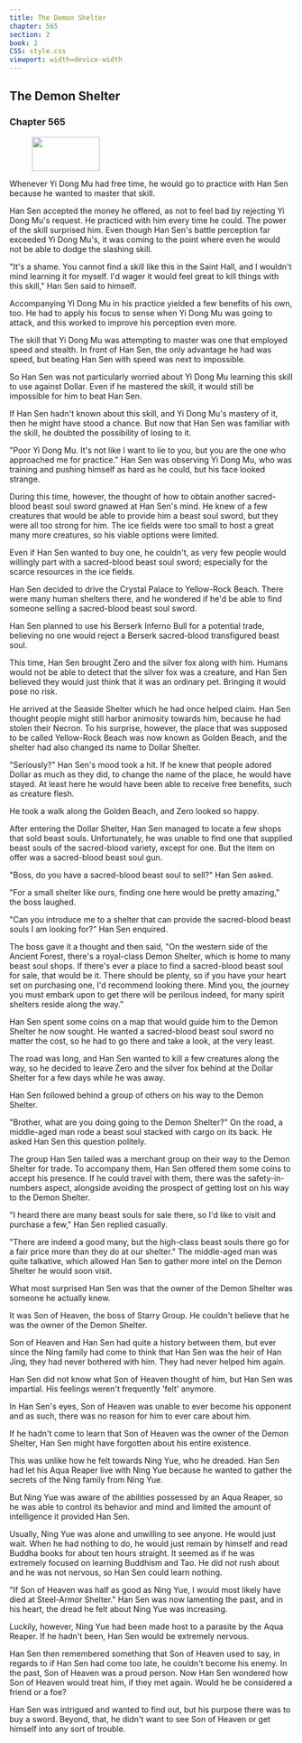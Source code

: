```yaml
---
title: The Demon Shelter
chapter: 565
section: 2
book: 2
CSS: style.css
viewport: width=device-width
---
```


## The Demon Shelter

### Chapter 565

<figure>
	<img src="../Images/gem.gif" alt="" id="gem" width="120" height="60" />
</figure>

Whenever Yi Dong Mu had free time, he would go to practice with Han Sen because he wanted to master that skill.

Han Sen accepted the money he offered, as not to feel bad by rejecting Yi Dong Mu's request. He practiced with him every time he could. The power of the skill surprised him. Even though Han Sen's battle perception far exceeded Yi Dong Mu's, it was coming to the point where even he would not be able to dodge the slashing skill.

"It's a shame. You cannot find a skill like this in the Saint Hall, and I wouldn't mind learning it for myself. I'd wager it would feel great to kill things with this skill," Han Sen said to himself.

Accompanying Yi Dong Mu in his practice yielded a few benefits of his own, too. He had to apply his focus to sense when Yi Dong Mu was going to attack, and this worked to improve his perception even more.

The skill that Yi Dong Mu was attempting to master was one that employed speed and stealth. In front of Han Sen, the only advantage he had was speed, but beating Han Sen with speed was next to impossible.

So Han Sen was not particularly worried about Yi Dong Mu learning this skill to use against Dollar. Even if he mastered the skill, it would still be impossible for him to beat Han Sen.

If Han Sen hadn't known about this skill, and Yi Dong Mu's mastery of it, then he might have stood a chance. But now that Han Sen was familiar with the skill, he doubted the possibility of losing to it.

"Poor Yi Dong Mu. It's not like I want to lie to you, but you are the one who approached me for practice." Han Sen was observing Yi Dong Mu, who was training and pushing himself as hard as he could, but his face looked strange.

During this time, however, the thought of how to obtain another sacred-blood beast soul sword gnawed at Han Sen's mind. He knew of a few creatures that would be able to provide him a beast soul sword, but they were all too strong for him. The ice fields were too small to host a great many more creatures, so his viable options were limited.

Even if Han Sen wanted to buy one, he couldn't, as very few people would willingly part with a sacred-blood beast soul sword; especially for the scarce resources in the ice fields.

Han Sen decided to drive the Crystal Palace to Yellow-Rock Beach. There were many human shelters there, and he wondered if he'd be able to find someone selling a sacred-blood beast soul sword.

Han Sen planned to use his Berserk Inferno Bull for a potential trade, believing no one would reject a Berserk sacred-blood transfigured beast soul.

This time, Han Sen brought Zero and the silver fox along with him. Humans would not be able to detect that the silver fox was a creature, and Han Sen believed they would just think that it was an ordinary pet. Bringing it would pose no risk.

He arrived at the Seaside Shelter which he had once helped claim. Han Sen thought people might still harbor animosity towards him, because he had stolen their Necron. To his surprise, however, the place that was supposed to be called Yellow-Rock Beach was now known as Golden Beach, and the shelter had also changed its name to Dollar Shelter.

"Seriously?" Han Sen's mood took a hit. If he knew that people adored Dollar as much as they did, to change the name of the place, he would have stayed. At least here he would have been able to receive free benefits, such as creature flesh.

He took a walk along the Golden Beach, and Zero looked so happy.

After entering the Dollar Shelter, Han Sen managed to locate a few shops that sold beast souls. Unfortunately, he was unable to find one that supplied beast souls of the sacred-blood variety, except for one. But the item on offer was a sacred-blood beast soul gun.

"Boss, do you have a sacred-blood beast soul to sell?" Han Sen asked.

"For a small shelter like ours, finding one here would be pretty amazing," the boss laughed.

"Can you introduce me to a shelter that can provide the sacred-blood beast souls I am looking for?" Han Sen enquired.

The boss gave it a thought and then said, "On the western side of the Ancient Forest, there's a royal-class Demon Shelter, which is home to many beast soul shops. If there's ever a place to find a sacred-blood beast soul for sale, that would be it. There should be plenty, so if you have your heart set on purchasing one, I'd recommend looking there. Mind you, the journey you must embark upon to get there will be perilous indeed, for many spirit shelters reside along the way."

Han Sen spent some coins on a map that would guide him to the Demon Shelter he now sought. He wanted a sacred-blood beast soul sword no matter the cost, so he had to go there and take a look, at the very least.

The road was long, and Han Sen wanted to kill a few creatures along the way, so he decided to leave Zero and the silver fox behind at the Dollar Shelter for a few days while he was away.

Han Sen followed behind a group of others on his way to the Demon Shelter.

"Brother, what are you doing going to the Demon Shelter?" On the road, a middle-aged man rode a beast soul stacked with cargo on its back. He asked Han Sen this question politely.

The group Han Sen tailed was a merchant group on their way to the Demon Shelter for trade. To accompany them, Han Sen offered them some coins to accept his presence. If he could travel with them, there was the safety-in-numbers aspect, alongside avoiding the prospect of getting lost on his way to the Demon Shelter.

"I heard there are many beast souls for sale there, so I'd like to visit and purchase a few," Han Sen replied casually.

"There are indeed a good many, but the high-class beast souls there go for a fair price more than they do at our shelter." The middle-aged man was quite talkative, which allowed Han Sen to gather more intel on the Demon Shelter he would soon visit.

What most surprised Han Sen was that the owner of the Demon Shelter was someone he actually knew.

It was Son of Heaven, the boss of Starry Group. He couldn't believe that he was the owner of the Demon Shelter.

Son of Heaven and Han Sen had quite a history between them, but ever since the Ning family had come to think that Han Sen was the heir of Han Jing, they had never bothered with him. They had never helped him again.

Han Sen did not know what Son of Heaven thought of him, but Han Sen was impartial. His feelings weren't frequently 'felt' anymore.

In Han Sen's eyes, Son of Heaven was unable to ever become his opponent and as such, there was no reason for him to ever care about him.

If he hadn't come to learn that Son of Heaven was the owner of the Demon Shelter, Han Sen might have forgotten about his entire existence.

This was unlike how he felt towards Ning Yue, who he dreaded. Han Sen had let his Aqua Reaper live with Ning Yue because he wanted to gather the secrets of the Ning family from Ning Yue.

But Ning Yue was aware of the abilities possessed by an Aqua Reaper, so he was able to control its behavior and mind and limited the amount of intelligence it provided Han Sen.

Usually, Ning Yue was alone and unwilling to see anyone. He would just wait. When he had nothing to do, he would just remain by himself and read Buddha books for about ten hours straight. It seemed as if he was extremely focused on learning Buddhism and Tao. He did not rush about and he was not nervous, so Han Sen could learn nothing.

"If Son of Heaven was half as good as Ning Yue, I would most likely have died at Steel-Armor Shelter." Han Sen was now lamenting the past, and in his heart, the dread he felt about Ning Yue was increasing.

Luckily, however, Ning Yue had been made host to a parasite by the Aqua Reaper. If he hadn't been, Han Sen would be extremely nervous.

Han Sen then remembered something that Son of Heaven used to say, in regards to if Han Sen had come too late, he couldn't become his enemy. In the past, Son of Heaven was a proud person. Now Han Sen wondered how Son of Heaven would treat him, if they met again. Would he be considered a friend or a foe?

Han Sen was intrigued and wanted to find out, but his purpose there was to buy a sword. Beyond, that, he didn't want to see Son of Heaven or get himself into any sort of trouble.